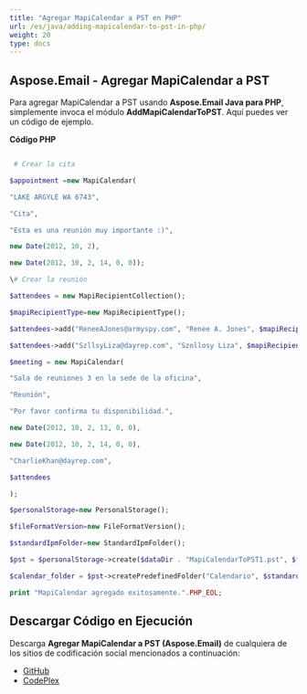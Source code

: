 ```yaml
---
title: "Agregar MapiCalendar a PST en PHP"
url: /es/java/adding-mapicalendar-to-pst-in-php/
weight: 20
type: docs
---
```


## **Aspose.Email - Agregar MapiCalendar a PST**
Para agregar MapiCalendar a PST usando **Aspose.Email Java para PHP**, simplemente invoca el módulo **AddMapiCalendarToPST**. Aquí puedes ver un código de ejemplo.

**Código PHP**

``` php

 # Crear la cita

$appointment =new MapiCalendar(

"LAKE ARGYLE WA 6743",

"Cita",

"Esta es una reunión muy importante :)",

new Date(2012, 10, 2),

new Date(2012, 10, 2, 14, 0, 0));

\# Crear la reunión

$attendees = new MapiRecipientCollection();

$mapiRecipientType=new MapiRecipientType();

$attendees->add("ReneeAJones@armyspy.com", "Renee A. Jones", $mapiRecipientType->MAPI_TO);

$attendees->add("SzllsyLiza@dayrep.com", "Szollosy Liza", $mapiRecipientType->MAPI_TO);

$meeting = new MapiCalendar(

"Sala de reuniones 3 en la sede de la oficina",

"Reunión",

"Por favor confirma tu disponibilidad.",

new Date(2012, 10, 2, 13, 0, 0),

new Date(2012, 10, 2, 14, 0, 0),

"CharlieKhan@dayrep.com",

$attendees

);

$personalStorage=new PersonalStorage();

$fileFormatVersion=new FileFormatVersion();

$standardIpmFolder=new StandardIpmFolder();

$pst = $personalStorage->create($dataDir . "MapiCalendarToPST1.pst", $fileFormatVersion->Unicode);

$calendar_folder = $pst->createPredefinedFolder("Calendario", $standardIpmFolder->Appointments);

print "MapiCalendar agregado exitosamente.".PHP_EOL;

```
## **Descargar Código en Ejecución**
Descarga **Agregar MapiCalendar a PST (Aspose.Email)** de cualquiera de los sitios de codificación social mencionados a continuación:

- [GitHub](https://github.com/aspose-email/Aspose.Email-for-Java/blob/master/Plugins/Aspose_Email_Java_for_PHP/src/aspose/email/ProgrammingOutlook/WorkingWithOutlookPersonalStorage/AddMapiCalendarToPST.php)
- [CodePlex](https://github.com/aspose-email/Aspose.Email-for-Java/blob/master/Plugins/Aspose.Email-for-Java_for_PHP/src/aspose/email/ProgrammingOutlook/WorkingWithOutlookPersonalStorage/AddMapiCalendarToPST.php)